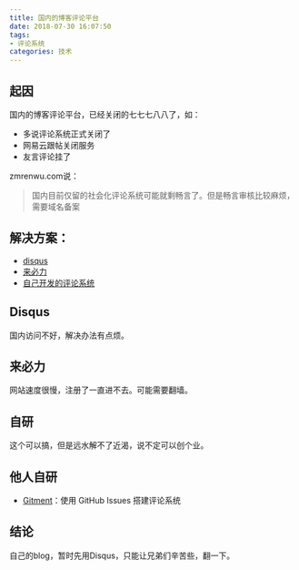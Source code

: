 ```yaml
---
title: 国内的博客评论平台
date: 2018-07-30 16:07:50
tags:
- 评论系统
categories: 技术
---
```


## 起因
国内的博客评论平台，已经关闭的七七七八八了，如：

- 多说评论系统正式关闭了
- 网易云跟帖关闭服务
- 友言评论挂了

zmrenwu.com说：
>国内目前仅留的社会化评论系统可能就剩畅言了。但是畅言审核比较麻烦，需要域名备案



## 解决方案：
- [disqus](https://www.jianshu.com/p/9cc4cc8628c9)
- [来必力](http://www.cduyzh.com/livere/)
- [自己开发的评论系统](https://www.zmrenwu.com/post/24/)


## Disqus
国内访问不好，解决办法有点烦。

## 来必力
网站速度很慢，注册了一直进不去。可能需要翻墙。

## 自研
这个可以搞，但是远水解不了近渴，说不定可以创个业。


## 他人自研
- [Gitment](https://imsun.net/posts/gitment-introduction/)：使用 GitHub Issues 搭建评论系统



## 结论
自己的blog，暂时先用Disqus，只能让兄弟们辛苦些，翻一下。

